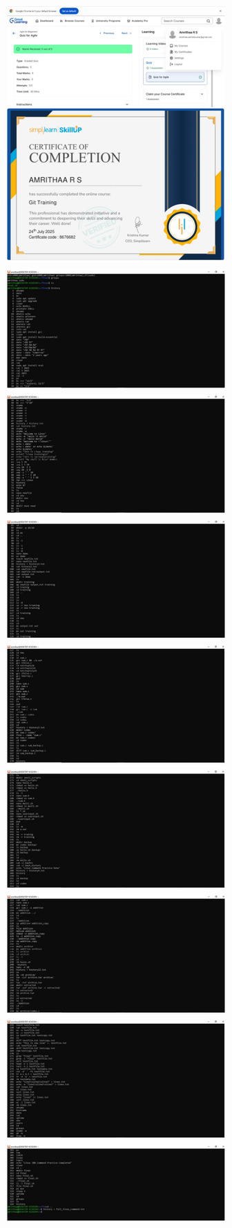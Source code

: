 <img src="Certificates/Agile%20Certificate.jpg" width="700"/>
<img src="Certificates/Simplilearn%20Certificate.jpg" width="700"/>

![Linux History 1](Linux_Commands_History/Linux_History1.jpg)

![Linux History 2](Linux_Commands_History/Linux_History2.jpg)

![Linux History 3](Linux_Commands_History/Linux_History3.jpg)

![Linux History 4](Linux_Commands_History/Linux_History4.jpg)

![Linux History 5](Linux_Commands_History/Linux_History5.jpg)

![Linux History 6](Linux_Commands_History/Linux_History6.jpg)

![Linux History 7](Linux_Commands_History/Linux_History7.jpg)

![Linux History 8](Linux_Commands_History/Linux_History8.jpg)

